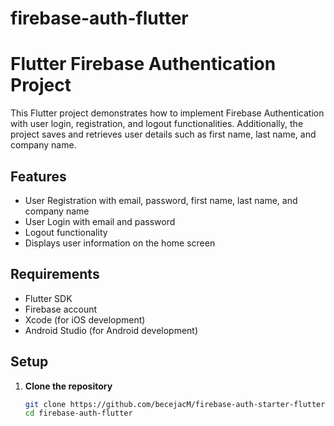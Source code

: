 # firebase-auth-flutter
# Flutter Firebase Authentication Project

This Flutter project demonstrates how to implement Firebase Authentication with user login, registration, and logout functionalities. Additionally, the project saves and retrieves user details such as first name, last name, and company name.

## Features

- User Registration with email, password, first name, last name, and company name
- User Login with email and password
- Logout functionality
- Displays user information on the home screen

## Requirements

- Flutter SDK
- Firebase account
- Xcode (for iOS development)
- Android Studio (for Android development)

## Setup

1. **Clone the repository**
   ```sh
   git clone https://github.com/becejacM/firebase-auth-starter-flutter.git
   cd firebase-auth-flutter
